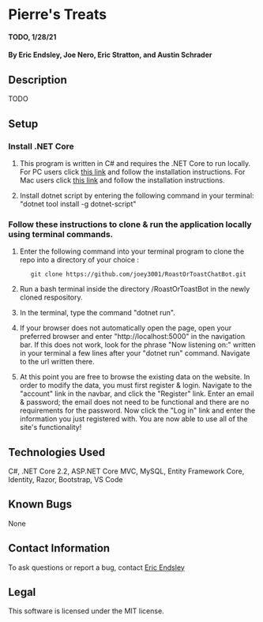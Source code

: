 # Pierre's Treats

#### TODO, 1/28/21

#### By Eric Endsley, Joe Nero, Eric Stratton, and Austin Schrader

## Description

TODO

## Setup

### Install .NET Core

1. This program is written in C# and requires the .NET Core to run locally. For PC users click [this link](https://dotnet.microsoft.com/download/dotnet-core/thank-you/sdk-2.2.203-windows-x64-installer) and follow the installation instructions. For Mac users click [this link](https://dotnet.microsoft.com/download/dotnet-core/thank-you/sdk-2.2.106-macos-x64-installer) and follow the installation instructions.

2. Install dotnet script by entering the following command in your terminal: "dotnet tool install -g dotnet-script"

### Follow these instructions to clone & run the application locally using terminal commands. 

1. Enter the following command into your terminal program to clone the repo into a directory of your choice : 

          git clone https://github.com/joey3001/RoastOrToastChatBot.git


2. Run a bash terminal inside the directory /RoastOrToastBot in the newly cloned respository. 

3. In the terminal, type the command "dotnet run".

2. If your browser does not automatically open the page, open your preferred browser and enter "http://localhost:5000" in the navigation bar. If this does not work, look for the phrase "Now listening on:" written in your terminal a few lines after your "dotnet run" command. Navigate to the url written there.

3. At this point you are free to browse the existing data on the website. In order to modify the data, you must first register & login. Navigate to the "account" link in the navbar, and click the "Register" link. Enter an email & password; the email does not need to be functional and there are no requirements for the password. Now click the "Log in" link and enter the information you just registered with. You are now able to use all of the site's functionality!

## Technologies Used

C#, .NET Core 2.2, ASP.NET Core MVC, MySQL, Entity Framework Core, Identity, Razor, Bootstrap, VS Code

## Known Bugs

None

## Contact Information

To ask questions or report a bug, contact [Eric Endsley](mailto:eric.endsley4@gmail.com)

## Legal

This software is licensed under the MIT license.
